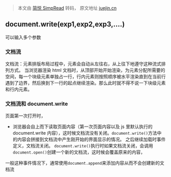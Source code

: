 > 本文由 [简悦 SimpRead](http://ksria.com/simpread/) 转码， 原文地址 [juejin.cn](https://juejin.cn/post/7095014044125364237?searchId=2023101110252673D9E36F2A841044F394)

## document.write(exp1,exp2,exp3,....)
可以输入多个参数


### 文档流
文档流：元素排版布局过程中，元素会自动从左往右，从上往下地遵守这种流式排列方式。 
当浏览器渲染 html 文档时，从顶部开始开始渲染，为元素分配所需要的空间，每一个块级元素单独占一行，行内元素则按照顺序被水平渲染直到在当前行遇到了边界，然后换到下一行的起点继续渲染。那么此时就不得不说一下块级元素和行内元素。

### 文档流和 document.write
页面第一次打开时，
- 浏览器会自上而下读取页面内容（第一次页面内容以及 js 里默认执行的 document.write 内容），这时候文档流没有关闭。`document.write()`方法中的内容会拼接到文档流中产生刚开始的界面显示的情况。
之后继续加载时事件定义，文档流关闭。
`document.write()`执行时如果文档流关闭，会调用`document.open()`创建一个新的文档流，这时候会覆盖原来的内容，

一般这种事件情况下，通常使用`document.append`来添加内容从而不会创建新的文档流